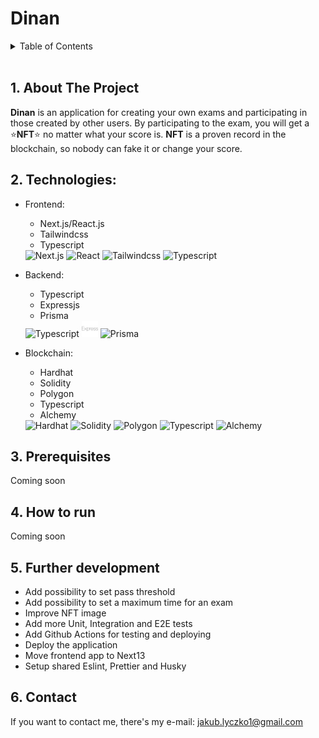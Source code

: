 # Dinan

<details>
  <summary>Table of Contents</summary>
  <ol>
    <li>
      <a href="#1-about-the-project">About The Project</a>
    </li>
    <li>
      <a href="#2-technologies">Technologies</a>
    </li>
    <li>
      <a href="#3-contact">Prerequisites</a>
    </li>
    <li>
      <a href="#4-how-to-run">How to run</a>
    </li>
    <li>
      <a href="#5-further-development">Further development</a>
    </li>
    <li>
      <a href="#6-contact">Contact</a>
    </li>
  </ol>
</details>

<br/>

## 1. About The Project

**Dinan** is an application for creating your own exams and participating in those created by other users. By participating to the exam, you will get a ⭐**NFT**⭐ no matter what your score is. **NFT** is a proven record in the blockchain, so nobody can fake it or change your score.

## 2. Technologies:

- Frontend:

  - Next.js/React.js
  - Tailwindcss
  - Typescript

  <div>
      <img alt="Next.js" width="26px" src="https://i.ibb.co/Qnrf4Qn/Frame-26.png" />
      <img alt="React" width="26px" src="https://upload.wikimedia.org/wikipedia/commons/thumb/a/a7/React-icon.svg/2300px-React-icon.svg.png" />  
      <img alt="Tailwindcss" width="40px" src="https://tailwindcss.com/_next/static/media/tailwindcss-mark.79614a5f61617ba49a0891494521226b.svg" />   
      <img alt="Typescript" width="26px" src="https://upload.wikimedia.org/wikipedia/commons/thumb/4/4c/Typescript_logo_2020.svg/1200px-Typescript_logo_2020.svg.png" />
  </div>

- Backend:

  - Typescript
  - Expressjs
  - Prisma

  <div>
      <img alt="Typescript" width="26px" src="https://upload.wikimedia.org/wikipedia/commons/thumb/4/4c/Typescript_logo_2020.svg/1200px-Typescript_logo_2020.svg.png" />
      <img  alt="Express" width="26px" src="https://raw.githubusercontent.com/github/explore/80688e429a7d4ef2fca1e82350fe8e3517d3494d/topics/express/express.png" />
      <img  alt="Prisma" width="50px" src="https://nextjs.org/_next/image?url=https%3A%2F%2Fwww.datocms-assets.com%2F35255%2F1665880279-sponsor-logo-prisma.png&w=750&q=75" />
  </div>

- Blockchain:

  - Hardhat
  - Solidity
  - Polygon
  - Typescript
  - Alchemy

  <div>
      <img alt="Hardhat" width="36px" src="https://seeklogo.com/images/H/hardhat-logo-888739EBB4-seeklogo.com.png" />
      <img alt="Solidity" width="50px" src="https://cointral.com/wp-content/uploads/2019/11/solidity-nedir.png" />
      <img alt="Polygon" width="70px" background="white" src="https://upload.wikimedia.org/wikipedia/en/2/24/Polygon_blockchain_logo.png" />
      <img alt="Typescript" width="26px" src="https://upload.wikimedia.org/wikipedia/commons/thumb/4/4c/Typescript_logo_2020.svg/1200px-Typescript_logo_2020.svg.png" />
      <img alt="Alchemy" width="26px" src="https://res.cloudinary.com/crunchbase-production/image/upload/c_lpad,f_auto,q_auto:eco,dpr_1/knid3ofzvtnf9f6ifg7t" />
  </div>

## 3. Prerequisites

Coming soon

## 4. How to run

Coming soon

## 5. Further development

- Add possibility to set pass threshold
- Add possibility to set a maximum time for an exam
- Improve NFT image
- Add more Unit, Integration and E2E tests
- Add Github Actions for testing and deploying
- Deploy the application
- Move frontend app to Next13
- Setup shared Eslint, Prettier and Husky

## 6. Contact

If you want to contact me, there's my e-mail:
jakub.lyczko1@gmail.com
